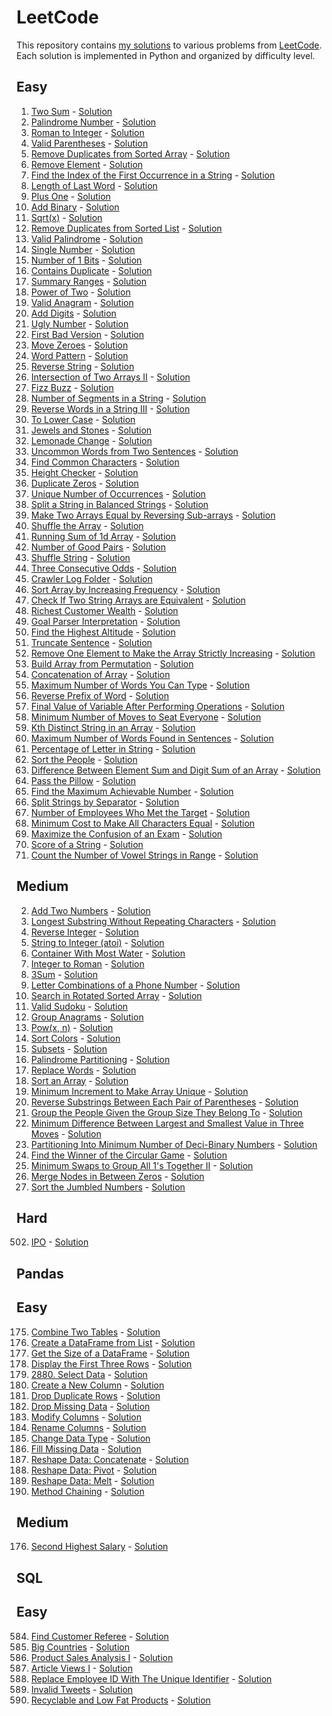 # LeetCode
This repository contains [my solutions](https://leetcode.com/u/maxzbox/) to various problems from [LeetCode](https://leetcode.com/). Each solution is implemented in Python and organized by difficulty level.

## Easy
1. [Two Sum](https://leetcode.com/problems/two-sum) - [Solution](https://github.com/NazarovMM/LeetCode/blob/main/1.py)
9. [Palindrome Number](https://leetcode.com/problems/palindrome-number) - [Solution](https://github.com/NazarovMM/LeetCode/blob/main/9.py)
13. [Roman to Integer](https://leetcode.com/problems/roman-to-integer) - [Solution](https://github.com/NazarovMM/LeetCode/blob/main/13.py)
20. [Valid Parentheses](https://leetcode.com/problems/valid-parentheses) - [Solution](https://github.com/NazarovMM/LeetCode/blob/main/20.py)
26. [Remove Duplicates from Sorted Array](https://leetcode.com/problems/remove-duplicates-from-sorted-array) - [Solution](https://github.com/NazarovMM/LeetCode/blob/main/26.py)
27. [Remove Element](https://leetcode.com/problems/remove-element) - [Solution](https://github.com/NazarovMM/LeetCode/blob/main/27.py)
28. [Find the Index of the First Occurrence in a String](https://leetcode.com/problems/find-the-index-of-the-first-occurrence-in-a-string) - [Solution](https://github.com/NazarovMM/LeetCode/blob/main/28.py)
58. [Length of Last Word](https://leetcode.com/problems/length-of-last-word) - [Solution](https://github.com/NazarovMM/LeetCode/blob/main/58.py)
66. [Plus One](https://leetcode.com/problems/plus-one) - [Solution](https://github.com/NazarovMM/LeetCode/blob/main/66.py)
67. [Add Binary](https://leetcode.com/problems/add-binary) - [Solution](https://github.com/NazarovMM/LeetCode/blob/main/67.py)
69. [Sqrt(x)](https://leetcode.com/problems/sqrtx) - [Solution](https://github.com/NazarovMM/LeetCode/blob/main/69.py)
83. [Remove Duplicates from Sorted List](https://leetcode.com/problems/remove-duplicates-from-sorted-list) - [Solution](https://github.com/NazarovMM/LeetCode/blob/main/83.py)
125. [Valid Palindrome](https://leetcode.com/problems/valid-palindrome) - [Solution](https://github.com/NazarovMM/LeetCode/blob/main/125.py)
136. [Single Number](https://leetcode.com/problems/single-number) - [Solution](https://github.com/NazarovMM/LeetCode/blob/main/136.py)
191. [Number of 1 Bits](https://leetcode.com/problems/number-of-1-bits/description/) - [Solution](https://github.com/NazarovMM/LeetCode/blob/main/191.py)
217. [Contains Duplicate](https://leetcode.com/problems/contains-duplicate) - [Solution](https://github.com/NazarovMM/LeetCode/blob/main/217.py)
228. [Summary Ranges](https://leetcode.com/problems/summary-ranges) - [Solution](https://github.com/NazarovMM/LeetCode/blob/main/228.py)
231. [Power of Two](https://leetcode.com/problems/power-of-two) - [Solution](https://github.com/NazarovMM/LeetCode/blob/main/231.py)
242. [Valid Anagram](https://leetcode.com/problems/valid-anagram) - [Solution](https://github.com/NazarovMM/LeetCode/blob/main/242.py)
258. [Add Digits](https://leetcode.com/problems/add-digits) - [Solution](https://github.com/NazarovMM/LeetCode/blob/main/258.py)
263. [Ugly Number](https://leetcode.com/problems/ugly-number) - [Solution](https://github.com/NazarovMM/LeetCode/blob/main/263.py)
278. [First Bad Version](https://leetcode.com/problems/first-bad-version) - [Solution](https://github.com/NazarovMM/LeetCode/blob/main/278.py)
283. [Move Zeroes](https://leetcode.com/problems/move-zeroes/description/) - [Solution](https://github.com/NazarovMM/LeetCode/blob/main/283.py)
290. [Word Pattern](https://leetcode.com/problems/word-pattern/description) - [Solution](https://github.com/NazarovMM/LeetCode/blob/main/290.py)
344. [Reverse String](https://leetcode.com/problems/reverse-string) - [Solution](https://github.com/NazarovMM/LeetCode/blob/main/344.py)
350. [Intersection of Two Arrays II](https://leetcode.com/problems/intersection-of-two-arrays-ii) - [Solution](https://github.com/NazarovMM/LeetCode/blob/main/350.py)
412. [Fizz Buzz](https://leetcode.com/problems/fizz-buzz) - [Solution](https://github.com/NazarovMM/LeetCode/blob/main/412.py)
434. [Number of Segments in a String](https://leetcode.com/problems/number-of-segments-in-a-string) - [Solution](https://github.com/NazarovMM/LeetCode/blob/main/434.py)
557. [Reverse Words in a String III](https://leetcode.com/problems/reverse-words-in-a-string-iii) - [Solution](https://github.com/NazarovMM/LeetCode/blob/main/557.py)
709. [To Lower Case](https://leetcode.com/problems/to-lower-case) - [Solution](https://github.com/NazarovMM/LeetCode/blob/main/709.py)
771. [Jewels and Stones](https://leetcode.com/problems/jewels-and-stones) - [Solution](https://github.com/NazarovMM/LeetCode/blob/main/771.py)
860. [Lemonade Change](https://leetcode.com/problems/lemonade-change) - [Solution](https://github.com/NazarovMM/LeetCode/blob/main/860.py)
884. [Uncommon Words from Two Sentences](https://leetcode.com/problems/uncommon-words-from-two-sentences) - [Solution](https://github.com/NazarovMM/LeetCode/blob/main/884.py)
1002. [Find Common Characters](https://leetcode.com/problems/find-common-characters) - [Solution](https://github.com/NazarovMM/LeetCode/blob/main/1002.py)
1051. [Height Checker](https://leetcode.com/problems/height-checker) - [Solution](https://github.com/NazarovMM/LeetCode/blob/main/1051.py)
1089. [Duplicate Zeros](https://leetcode.com/problems/duplicate-zeros) - [Solution](https://github.com/NazarovMM/LeetCode/blob/main/1089.py)
1207. [Unique Number of Occurrences](https://leetcode.com/problems/unique-number-of-occurrences) - [Solution](https://github.com/NazarovMM/LeetCode/blob/main/1207.py)
1221. [Split a String in Balanced Strings](https://leetcode.com/problems/split-a-string-in-balanced-strings) - [Solution](https://github.com/NazarovMM/LeetCode/blob/main/1221.py)
1460. [Make Two Arrays Equal by Reversing Sub-arrays](https://leetcode.com/problems/make-two-arrays-equal-by-reversing-sub-arrays) - [Solution](https://github.com/NazarovMM/LeetCode/blob/main/1460.py)
1470. [Shuffle the Array](https://leetcode.com/problems/shuffle-the-array) - [Solution](https://github.com/NazarovMM/LeetCode/blob/main/1470.py)
1480. [Running Sum of 1d Array](https://leetcode.com/problems/running-sum-of-1d-array) - [Solution](https://github.com/NazarovMM/LeetCode/blob/main/1480.py)
1512. [Number of Good Pairs](https://leetcode.com/problems/number-of-good-pairs) - [Solution](https://github.com/NazarovMM/LeetCode/blob/main/1512.py)
1528. [Shuffle String](https://leetcode.com/problems/shuffle-string) - [Solution](https://github.com/NazarovMM/LeetCode/blob/main/1528.py)
1550. [Three Consecutive Odds](https://leetcode.com/problems/three-consecutive-odds) - [Solution](https://github.com/NazarovMM/LeetCode/blob/main/1550.py)
1598. [Crawler Log Folder](https://leetcode.com/problems/crawler-log-folder) - [Solution](https://github.com/NazarovMM/LeetCode/blob/main/1598.py)
1636. [Sort Array by Increasing Frequency](https://leetcode.com/problems/sort-array-by-increasing-frequency) - [Solution](https://github.com/NazarovMM/LeetCode/blob/main/1636.py)
1662. [Check If Two String Arrays are Equivalent](https://leetcode.com/problems/check-if-two-string-arrays-are-equivalent) - [Solution](https://github.com/NazarovMM/LeetCode/blob/main/1662.py)
1672. [Richest Customer Wealth](https://leetcode.com/problems/richest-customer-wealth) - [Solution](https://github.com/NazarovMM/LeetCode/blob/main/1672.py)
1678. [Goal Parser Interpretation](https://leetcode.com/problems/goal-parser-interpretation) - [Solution](https://github.com/NazarovMM/LeetCode/blob/main/1678.py)
1732. [Find the Highest Altitude](https://leetcode.com/problems/find-the-highest-altitude) - [Solution](https://github.com/NazarovMM/LeetCode/blob/main/1732.py)
1816. [Truncate Sentence](https://leetcode.com/problems/truncate-sentence) - [Solution](https://github.com/NazarovMM/LeetCode/blob/main/1816.py)
1909. [Remove One Element to Make the Array Strictly Increasing](https://leetcode.com/problems/remove-one-element-to-make-the-array-strictly-increasing) - [Solution](https://github.com/NazarovMM/LeetCode/blob/main/1909.py)
1920. [Build Array from Permutation](https://leetcode.com/problems/build-array-from-permutation) - [Solution](https://github.com/NazarovMM/LeetCode/blob/main/1920.py)
1929. [Concatenation of Array](https://leetcode.com/problems/concatenation-of-array) - [Solution](https://github.com/NazarovMM/LeetCode/blob/main/1929.py)
1935. [Maximum Number of Words You Can Type](https://leetcode.com/problems/maximum-number-of-words-you-can-type) - [Solution](https://github.com/NazarovMM/LeetCode/blob/main/1935.py)
2000. [Reverse Prefix of Word](https://leetcode.com/problems/reverse-prefix-of-word) - [Solution](https://github.com/NazarovMM/LeetCode/blob/main/2000.py)
2011. [Final Value of Variable After Performing Operations](https://leetcode.com/problems/final-value-of-variable-after-performing-operations) - [Solution](https://github.com/NazarovMM/LeetCode/blob/main/2011.py)
2037. [Minimum Number of Moves to Seat Everyone](https://leetcode.com/problems/minimum-number-of-moves-to-seat-everyone) - [Solution](https://github.com/NazarovMM/LeetCode/blob/main/2037.py)
2053. [Kth Distinct String in an Array](https://leetcode.com/problems/kth-distinct-string-in-an-array) - [Solution](https://github.com/NazarovMM/LeetCode/blob/main/2053.py)
2114. [Maximum Number of Words Found in Sentences](https://leetcode.com/problems/maximum-number-of-words-found-in-sentences) - [Solution](https://github.com/NazarovMM/LeetCode/blob/main/2114.py)
2278. [Percentage of Letter in String](https://leetcode.com/problems/percentage-of-letter-in-string) - [Solution](https://github.com/NazarovMM/LeetCode/blob/main/2278.py)
2418. [Sort the People](https://leetcode.com/problems/sort-the-people) - [Solution](https://github.com/NazarovMM/LeetCode/blob/main/2418.py)
2535. [Difference Between Element Sum and Digit Sum of an Array](https://leetcode.com/problems/difference-between-element-sum-and-digit-sum-of-an-array) - [Solution](https://github.com/NazarovMM/LeetCode/blob/main/2535.py)
2582. [Pass the Pillow](https://leetcode.com/problems/pass-the-pillow) - [Solution](https://github.com/NazarovMM/LeetCode/blob/main/2582.py)
2759. [Find the Maximum Achievable Number](https://leetcode.com/problems/find-the-maximum-achievable-number) - [Solution](https://github.com/NazarovMM/LeetCode/blob/main/2759.py)
2788. [Split Strings by Separator](https://leetcode.com/problems/split-strings-by-separator) - [Solution](https://github.com/NazarovMM/LeetCode/blob/main/2788.py)
2798. [Number of Employees Who Met the Target](https://leetcode.com/problems/number-of-employees-who-met-the-target) - [Solution](https://github.com/NazarovMM/LeetCode/blob/main/2798.py)
2942. [Minimum Cost to Make All Characters Equal](https://leetcode.com/problems/minimum-cost-to-make-all-characters-equal) - [Solution](https://github.com/NazarovMM/LeetCode/blob/main/2942.py)
3024. [Maximize the Confusion of an Exam](https://leetcode.com/problems/maximize-the-confusion-of-an-exam) - [Solution](https://github.com/NazarovMM/LeetCode/blob/main/3024.py)
3110. [Score of a String](https://leetcode.com/problems/score-of-a-string) - [Solution](https://github.com/NazarovMM/LeetCode/blob/main/3110.py)
3146. [Count the Number of Vowel Strings in Range](https://leetcode.com/problems/count-the-number-of-vowel-strings-in-range) - [Solution](https://github.com/NazarovMM/LeetCode/blob/main/3146.py)

## Medium
2. [Add Two Numbers](https://leetcode.com/problems/add-two-numbers) - [Solution](https://github.com/NazarovMM/LeetCode/blob/main/2.py)
3. [Longest Substring Without Repeating Characters](https://leetcode.com/problems/longest-substring-without-repeating-characters) - [Solution](https://github.com/NazarovMM/LeetCode/blob/main/3.py)
7. [Reverse Integer](https://leetcode.com/problems/reverse-integer) - [Solution](https://github.com/NazarovMM/LeetCode/blob/main/7.py)
8. [String to Integer (atoi)](https://leetcode.com/problems/string-to-integer-atoi) - [Solution](https://github.com/NazarovMM/LeetCode/blob/main/8.py)
11. [Container With Most Water](https://leetcode.com/problems/container-with-most-water) - [Solution](https://github.com/NazarovMM/LeetCode/blob/main/11.py)
12. [Integer to Roman](https://leetcode.com/problems/integer-to-roman) - [Solution](https://github.com/NazarovMM/LeetCode/blob/main/12.py)
15. [3Sum](https://leetcode.com/problems/3sum) - [Solution](https://github.com/NazarovMM/LeetCode/blob/main/15.py)
17. [Letter Combinations of a Phone Number](https://leetcode.com/problems/letter-combinations-of-a-phone-number) - [Solution](https://github.com/NazarovMM/LeetCode/blob/main/17.py)
33. [Search in Rotated Sorted Array](https://leetcode.com/problems/search-in-rotated-sorted-array) - [Solution](https://github.com/NazarovMM/LeetCode/blob/main/33.py)
36. [Valid Sudoku](https://leetcode.com/problems/valid-sudoku) - [Solution](https://github.com/NazarovMM/LeetCode/blob/main/36.py)
49. [Group Anagrams](https://leetcode.com/problems/group-anagrams) - [Solution](https://github.com/NazarovMM/LeetCode/blob/main/49.py)
50. [Pow(x, n)](https://leetcode.com/problems/powx-n) - [Solution](https://github.com/NazarovMM/LeetCode/blob/main/50.py)
75. [Sort Colors](https://leetcode.com/problems/sort-colors) - [Solution](https://github.com/NazarovMM/LeetCode/blob/main/75.py)
78. [Subsets](https://leetcode.com/problems/subsets) - [Solution](https://github.com/NazarovMM/LeetCode/blob/main/78.py)
131. [Palindrome Partitioning](https://leetcode.com/problems/palindrome-partitioning) - [Solution](https://github.com/NazarovMM/LeetCode/blob/main/131.py)
648. [Replace Words](https://leetcode.com/problems/replace-words) - [Solution](https://github.com/NazarovMM/LeetCode/blob/main/648.py)
912. [Sort an Array](https://leetcode.com/problems/sort-an-array) - [Solution](https://github.com/NazarovMM/LeetCode/blob/main/912.py)
945. [Minimum Increment to Make Array Unique](https://leetcode.com/problems/minimum-increment-to-make-array-unique) - [Solution](https://github.com/NazarovMM/LeetCode/blob/main/945.py)
1190. [Reverse Substrings Between Each Pair of Parentheses](https://leetcode.com/problems/reverse-substrings-between-each-pair-of-parentheses) - [Solution](https://github.com/NazarovMM/LeetCode/blob/main/1190.py)
1282. [Group the People Given the Group Size They Belong To](https://leetcode.com/problems/group-the-people-given-the-group-size-they-belong-to) - [Solution](https://github.com/NazarovMM/LeetCode/blob/main/1282.py)
1509. [Minimum Difference Between Largest and Smallest Value in Three Moves](https://leetcode.com/problems/minimum-difference-between-largest-and-smallest-value-in-three-moves) - [Solution](https://github.com/NazarovMM/LeetCode/blob/main/1509.py)
1689. [Partitioning Into Minimum Number of Deci-Binary Numbers](https://leetcode.com/problems/partitioning-into-minimum-number-of-deci-binary-numbers) - [Solution](https://github.com/NazarovMM/LeetCode/blob/main/1689.py)
1823. [Find the Winner of the Circular Game](https://leetcode.com/problems/find-the-winner-of-the-circular-game) - [Solution](https://github.com/NazarovMM/LeetCode/blob/main/1823.py)
2134. [Minimum Swaps to Group All 1's Together II](https://leetcode.com/problems/minimum-swaps-to-group-all-1s-together-ii) - [Solution](https://github.com/NazarovMM/LeetCode/blob/main/2134.py)
2181. [Merge Nodes in Between Zeros](https://leetcode.com/problems/merge-nodes-in-between-zeros) - [Solution](https://github.com/NazarovMM/LeetCode/blob/main/2181.py)
2191. [Sort the Jumbled Numbers](https://leetcode.com/problems/sort-the-jumbled-numbers) - [Solution](https://github.com/NazarovMM/LeetCode/blob/main/2191.py)

## Hard
502. [IPO](https://leetcode.com/problems/ipo) - [Solution](https://github.com/NazarovMM/LeetCode/blob/main/502.py)


## Pandas
## Easy
175. [Combine Two Tables](https://leetcode.com/problems/combine-two-tables) - [Solution](https://github.com/NazarovMM/LeetCode/blob/main/175.py)
2877. [Create a DataFrame from List](https://leetcode.com/problems/create-a-dataframe-from-list) - [Solution](https://github.com/NazarovMM/LeetCode/blob/main/2877.py)
2878. [Get the Size of a DataFrame](https://leetcode.com/problems/get-the-size-of-a-dataframe) - [Solution](https://github.com/NazarovMM/LeetCode/blob/main/2878.py)
2879. [Display the First Three Rows](https://leetcode.com/problems/display-the-first-three-rows) - [Solution](https://github.com/NazarovMM/LeetCode/blob/main/2879.py)
2880. [2880. Select Data](https://leetcode.com/problems/select-data/) - [Solution](https://github.com/NazarovMM/LeetCode/blob/main/2880.py)
2881. [Create a New Column](https://leetcode.com/problems/create-a-new-column/) - [Solution](https://github.com/NazarovMM/LeetCode/blob/main/2881.py)
2882. [Drop Duplicate Rows](https://leetcode.com/problems/drop-duplicate-rows) - [Solution](https://github.com/NazarovMM/LeetCode/blob/main/2882.py)
2883. [Drop Missing Data](https://leetcode.com/problems/drop-missing-data) - [Solution](https://github.com/NazarovMM/LeetCode/blob/main/2883.py)
2884. [Modify Columns](https://leetcode.com/problems/modify-columns) - [Solution](https://github.com/NazarovMM/LeetCode/blob/main/2884.py)
2885. [Rename Columns](https://leetcode.com/problems/rename-columns) - [Solution](https://github.com/NazarovMM/LeetCode/blob/main/2885.py)
2886. [Change Data Type](https://leetcode.com/problems/change-data-type) - [Solution](https://github.com/NazarovMM/LeetCode/blob/main/2886.py)
2887. [Fill Missing Data](https://leetcode.com/problems/fill-missing-data) - [Solution](https://github.com/NazarovMM/LeetCode/blob/main/2887.py)
2888. [Reshape Data: Concatenate](https://leetcode.com/problems/reshape-data-concatenate) - [Solution](https://github.com/NazarovMM/LeetCode/blob/main/2888.py)
2889. [Reshape Data: Pivot](https://leetcode.com/problems/reshape-data-pivot) - [Solution](https://github.com/NazarovMM/LeetCode/blob/main/2889.py)
2890. [Reshape Data: Melt](https://leetcode.com/problems/reshape-data-melt) - [Solution](https://github.com/NazarovMM/LeetCode/blob/main/2890.py)
2891. [Method Chaining](https://leetcode.com/problems/method-chaining) - [Solution](https://github.com/NazarovMM/LeetCode/blob/main/2891.py)


## Medium
176. [Second Highest Salary](https://leetcode.com/problems/second-highest-salary) - [Solution](https://github.com/NazarovMM/LeetCode/blob/main/176.py)


## SQL
## Easy
584. [Find Customer Referee](https://leetcode.com/problems/find-customer-referee) - [Solution](https://github.com/NazarovMM/LeetCode/blob/main/584.sql)
595. [Big Countries](https://leetcode.com/problems/big-countries) - [Solution](https://github.com/NazarovMM/LeetCode/blob/main/595.sql)
1068. [Product Sales Analysis I](https://leetcode.com/problems/product-sales-analysis-i) - [Solution](https://github.com/NazarovMM/LeetCode/blob/main/1068.sql)
1148. [Article Views I](https://leetcode.com/problems/article-views-i) - [Solution](https://github.com/NazarovMM/LeetCode/blob/main/1148.sql)
1378. [Replace Employee ID With The Unique Identifier](https://leetcode.com/problems/replace-employee-id-with-the-unique-identifier) - [Solution](https://github.com/NazarovMM/LeetCode/blob/main/1378.sql)
1683. [Invalid Tweets](https://leetcode.com/problems/invalid-tweets) - [Solution](https://github.com/NazarovMM/LeetCode/blob/main/1683.sql)
1757. [Recyclable and Low Fat Products](https://leetcode.com/problems/recyclable-and-low-fat-products) - [Solution](https://github.com/NazarovMM/LeetCode/blob/main/1757.sql)